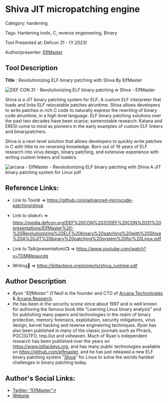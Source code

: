 # Shiva JIT micropatching engine

Category: hardening

Tags: Hardening tools, C, reverse engeneering, Binary

Tool Presented at: Defcon 31 - (Y.2023)

Author/presenter: [ElfMaster](https://twitter.com/ryan_elfmaster)

## Tool Description

**Title** : Revolutionizing ELF binary patching with Shiva By ElfMaster

![DEF CON 31 - Revolutionizing ELF binary patching w Shiva - ElfMaster](https://github.com/DefconParrot/DefconArsenalTools/assets/30528167/8450a89f-f05a-49f0-ba16-fa6e77fc6d2a)

Shiva is a JIT binary patching system for ELF; A custom ELF interpreter that loads and links ELF relocatable patches atruntime. Shiva allows developers to write patches in rich C code to naturally express the rewriting of binary code atruntime, in a high level language. ELF binary patching solutions over the past two decades have been scarce; somenotable research: Katana and ERESI come to mind as pioneers in the early examples of custom ELF linkers and binarypatchers.

Shiva is a next-level solution that allows developers to quickly write patches in C with little to no reversing knowledge. Born out of 16 years of ELF research into virus design, binary patching, and extensive experience with writing custom linkers and loaders.

![arcana - ElfMaster - Revolutionizing ELF binary patching with Shiva A JIT binary patching system for Linux pdf](https://github.com/DefconParrot/DefconArsenalTools/assets/30528167/43de3b44-f2ea-49f2-85e9-e57137e8698f)

## Reference Links:

- Link to Tool⚙️ => https://github.com/advanced-microcode-patching/shiva

- Link to slide✍️ => https://media.defcon.org/DEF%20CON%2031/DEF%20CON%2031%20presentations/ElfMaster%20-%20Revolutionizing%20ELF%20binary%20patching%20with%20Shiva%20A%20JIT%20binary%20patching%20system%20for%20Linux.pdf

- Link to Talk(presentation)📺 => https://www.youtube.com/watch?v=TDMWejaucdg

- Writing🧾 => https://bitlackeys.org/projects/shiva_runtime.pdf

## Author Description

- _Ryan “ElfMaster” O’Neill_ is the founder and CTO of [Arcana Technologies](https://arcana-technologies.io) & [Arcana Research](https://arcana-research.io).
- He has been in the security scene since about 1997 and is well known for authoring the famous book title "Learning Linux binary analysis" and for publishing many papers and technologies in the realm of binary protection, memory forensics, exploitation, security mitigations, virus design, kernel hacking and reverse engineering techniques. _Ryan_ has also been published in many of the classic journals such as Phrack, POC||GTFO, tmp.0ut and vxheaven. Much of Ryan's independent research has been published over the years on https://www.bitlackeys.org, and has many public technologies available on https://github.com/elfmaster, and he has just released a new ELF binary patching system "[Shiva](https://github.com/advanced-microcode-patching/shiva)" for Linux to solve the worlds hardest challenges in binary patching today.

## Author's Social Links:

- [Twitter: “ElfMaster”↗](https://twitter.com/ryan_elfmaster)
- [Website](#)
